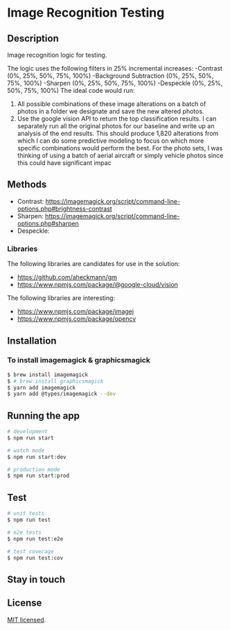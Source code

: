 # Image Recognition Testing

## Description

Image recognition logic for testing.

The logic uses the following filters in 25% incremental increases:
-Contrast (0%, 25%, 50%, 75%, 100%)
-Background Subtraction (0%, 25%, 50%, 75%, 100%)
-Sharpen (0%, 25%, 50%, 75%, 100%)
-Despeckle (0%, 25%, 50%, 75%, 100%)
The ideal code would run:
1. All possible combinations of these image alterations on a batch of photos in a folder we designate and save the new altered photos.
2. Use the google vision API to return the top classification results.
I can separately run all the original photos for our baseline and write up an analysis of the end results.
This should produce 1,820 alterations from which I can do some predictive modeling to focus on which more specific combinations
would perform the best.
For the photo sets, I was thinking of using a batch of aerial aircraft or simply vehicle photos since this could have significant impac

## Methods

* Contrast: https://imagemagick.org/script/command-line-options.php#brightness-contrast
* Sharpen: https://imagemagick.org/script/command-line-options.php#sharpen
* Despeckle:

### Libraries

The following libraries are candidates for use in the solution:

* https://github.com/aheckmann/gm 
* https://www.npmjs.com/package/@google-cloud/vision

The following libraries are interesting:
* https://www.npmjs.com/package/imagej
* https://www.npmjs.com/package/opencv

## Installation

### To install imagemagick & graphicsmagick

```bash
$ brew install imagemagick
$ # brew install graphicsmagick
$ yarn add imagemagick
$ yarn add @types/imagemagick --dev
```

## Running the app

```bash
# development
$ npm run start

# watch mode
$ npm run start:dev

# production mode
$ npm run start:prod
```

## Test

```bash
# unit tests
$ npm run test

# e2e tests
$ npm run test:e2e

# test coverage
$ npm run test:cov
```

## Stay in touch


## License

[MIT licensed](LICENSE).
